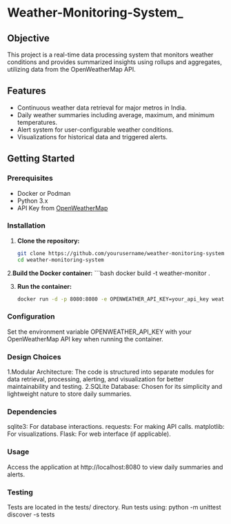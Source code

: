 # Weather-Monitoring-System_

## Objective
This project is a real-time data processing system that monitors weather conditions and provides summarized insights using rollups and aggregates, utilizing data from the OpenWeatherMap API.

## Features
- Continuous weather data retrieval for major metros in India.
- Daily weather summaries including average, maximum, and minimum temperatures.
- Alert system for user-configurable weather conditions.
- Visualizations for historical data and triggered alerts.

## Getting Started

### Prerequisites
- Docker or Podman
- Python 3.x
- API Key from [OpenWeatherMap](https://openweathermap.org/)

### Installation

1. **Clone the repository:**
   ```bash
   git clone https://github.com/yourusername/weather-monitoring-system.git
   cd weather-monitoring-system
   
 2.**Build the Docker container:**
    ```bash
    docker build -t weather-monitor .

3. **Run the container:**
    ```bash
   docker run -d -p 8080:8080 -e OPENWEATHER_API_KEY=your_api_key weather-monitor
    
### Configuration
Set the environment variable OPENWEATHER_API_KEY with your OpenWeatherMap API key when running the container.

### Design Choices
1.Modular Architecture: The code is structured into separate modules for data retrieval, processing, alerting, and visualization for better maintainability and testing.
2.SQLite Database: Chosen for its simplicity and lightweight nature to store daily summaries.

### Dependencies
sqlite3: For database interactions.
requests: For making API calls.
matplotlib: For visualizations.
Flask: For web interface (if applicable).

### Usage
Access the application at http://localhost:8080 to view daily summaries and alerts.

### Testing
Tests are located in the tests/ directory. Run tests using:
python -m unittest discover -s tests


